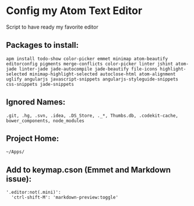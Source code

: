 # Config my Atom Text Editor
Script to have ready my favorite editor

## Packages to install:
	apm install todo-show color-picker emmet minimap atom-beautify editorconfig pigments merge-conflicts color-picker linter jshint atom-jade linter-jade jade-autocompile jade-beautify file-icons highlight-selected minimap-highlight-selected autoclose-html atom-alignment uglify angularjs javascript-snippets angularjs-styleguide-snippets css-snippets jade-snippets

## Ignored Names:
	.git, .hg, .svn, .idea, .DS_Store, ._*, Thumbs.db, .codekit-cache, bower_components, node_modules	

## Project Home:
	~/Apps/

## Add to keymap.cson (Emmet and Markdown issue):
	'.editor:not(.mini)':
	  'ctrl-shift-M': 'markdown-preview:toggle'
